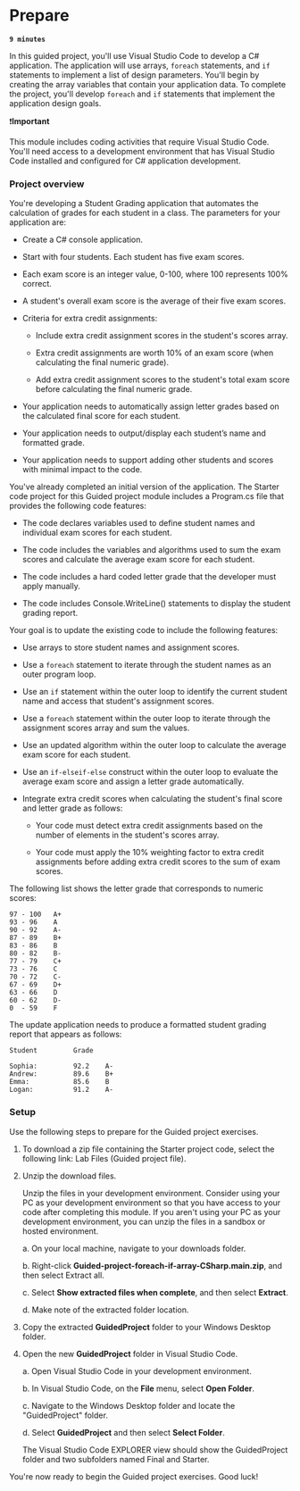 # Prepare

**`9 minutes`**

In this guided project, you'll use Visual Studio Code to develop a C# application. The application will use arrays, `foreach` statements, and `if` statements to implement a list of design parameters. You'll begin by creating the array variables that contain your application data. To complete the project, you'll develop `foreach` and `if` statements that implement the application design goals.

❗**Important**

This module includes coding activities that require Visual Studio Code. You'll need access to a development environment that has Visual Studio Code installed and configured for C# application development.

### Project overview

You're developing a Student Grading application that automates the calculation of grades for each student in a class. The parameters for your application are:

- Create a C# console application.

- Start with four students. Each student has five exam scores.

- Each exam score is an integer value, 0-100, where 100 represents 100% correct.

- A student's overall exam score is the average of their five exam scores.

- Criteria for extra credit assignments:

     - Include extra credit assignment scores in the student's scores array.
     
     - Extra credit assignments are worth 10% of an exam score (when calculating the final numeric grade).
     
     - Add extra credit assignment scores to the student's total exam score before calculating the final numeric grade.

- Your application needs to automatically assign letter grades based on the calculated final score for each student.

- Your application needs to output/display each student’s name and formatted grade.

- Your application needs to support adding other students and scores with minimal impact to the code.

You've already completed an initial version of the application. The Starter code project for this Guided project module includes a Program.cs file that provides the following code features:


- The code declares variables used to define student names and individual exam scores for each student.

- The code includes the variables and algorithms used to sum the exam scores and calculate the average exam score for each student.

- The code includes a hard coded letter grade that the developer must apply manually.

- The code includes Console.WriteLine() statements to display the student grading report.

Your goal is to update the existing code to include the following features:

- Use arrays to store student names and assignment scores.

- Use a `foreach` statement to iterate through the student names as an outer program loop.

- Use an `if` statement within the outer loop to identify the current student name and access that student's assignment scores.

- Use a `foreach` statement within the outer loop to iterate through the assignment scores array and sum the values.

- Use an updated algorithm within the outer loop to calculate the average exam score for each student.

- Use an `if-elseif-else` construct within the outer loop to evaluate the average exam score and assign a letter grade automatically.

- Integrate extra credit scores when calculating the student's final score and letter grade as follows:

     
     - Your code must detect extra credit assignments based on the number of elements in the student's scores array.
     
     - Your code must apply the 10% weighting factor to extra credit assignments before adding extra credit scores to the sum of exam scores.

The following list shows the letter grade that corresponds to numeric scores:

```
97 - 100   A+
93 - 96    A
90 - 92    A-
87 - 89    B+
83 - 86    B
80 - 82    B-
77 - 79    C+
73 - 76    C
70 - 72    C-
67 - 69    D+
63 - 66    D
60 - 62    D-
0  - 59    F
```

The update application needs to produce a formatted student grading report that appears as follows:

```
Student         Grade

Sophia:         92.2    A-
Andrew:         89.6    B+
Emma:           85.6    B
Logan:          91.2    A-
```

### Setup

Use the following steps to prepare for the Guided project exercises.

1. To download a zip file containing the Starter project code, select the following link: Lab Files (Guided project file).

2. Unzip the download files.  

     Unzip the files in your development environment. Consider using your PC as your development environment so that you have access to your code after completing this module. If you aren't using your PC as your development environment, you can unzip the files in a sandbox or hosted environment.

     a. On your local machine, navigate to your downloads folder.
     
     b. Right-click **Guided-project-foreach-if-array-CSharp.main.zip**, and then select Extract all.
     
     c. Select **Show extracted files when complete**, and then select **Extract**.
     
     d. Make note of the extracted folder location.

3. Copy the extracted **GuidedProject** folder to your Windows Desktop folder.

4. Open the new **GuidedProject** folder in Visual Studio Code.

     a. Open Visual Studio Code in your development environment.
     
     b. In Visual Studio Code, on the **File** menu, select **Open Folder**.
     
     c. Navigate to the Windows Desktop folder and locate the "GuidedProject" folder.
     
     d. Select **GuidedProject** and then select **Select Folder**.

     The Visual Studio Code EXPLORER view should show the GuidedProject folder and two subfolders named Final and Starter.

You're now ready to begin the Guided project exercises. Good luck!

